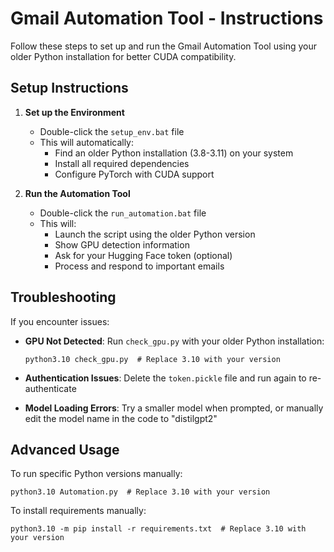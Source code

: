 # Gmail Automation Tool - Instructions

Follow these steps to set up and run the Gmail Automation Tool using your older Python installation for better CUDA compatibility.

## Setup Instructions

1. **Set up the Environment**
   - Double-click the `setup_env.bat` file
   - This will automatically:
     - Find an older Python installation (3.8-3.11) on your system
     - Install all required dependencies
     - Configure PyTorch with CUDA support

2. **Run the Automation Tool**
   - Double-click the `run_automation.bat` file
   - This will:
     - Launch the script using the older Python version
     - Show GPU detection information
     - Ask for your Hugging Face token (optional)
     - Process and respond to important emails

## Troubleshooting

If you encounter issues:

- **GPU Not Detected**: Run `check_gpu.py` with your older Python installation:
  ```
  python3.10 check_gpu.py  # Replace 3.10 with your version
  ```

- **Authentication Issues**: Delete the `token.pickle` file and run again to re-authenticate

- **Model Loading Errors**: Try a smaller model when prompted, or manually edit the model name in the code to "distilgpt2"

## Advanced Usage

To run specific Python versions manually:

```
python3.10 Automation.py  # Replace 3.10 with your version
```

To install requirements manually:

```
python3.10 -m pip install -r requirements.txt  # Replace 3.10 with your version
```
